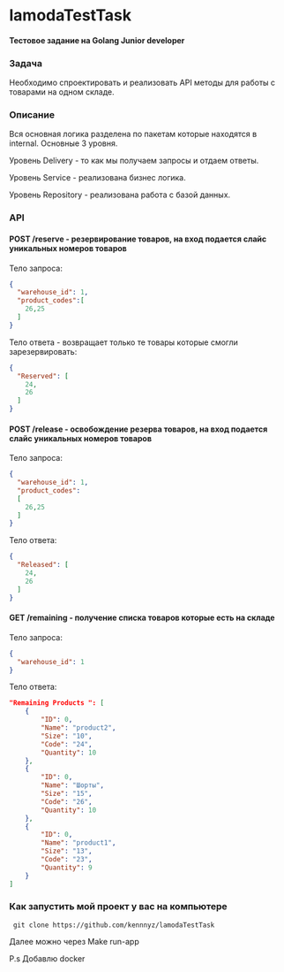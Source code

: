 # lamodaTestTask
#### Тестовое задание на Golang Junior developer

### Задача
Необходимо спроектировать и реализовать API методы для работы с товарами на одном складе.


### Описание

Вся основная логика разделена по пакетам которые находятся в internal.
Основные 3 уровня. 

Уровень Delivery - то как мы получаем запросы и отдаем ответы.

Уровень Service - реализована бизнес логика.

Уровень Repository - реализована работа с базой данных.

### API

#### POST /reserve - резервирование товаров, на вход подается слайс уникальных номеров товаров
Тело запроса:
```json
{
  "warehouse_id": 1,
  "product_codes":[
    26,25
  ]
}
```

Тело ответа - возвращает только те товары которые смогли зарезервировать:
```json
{
  "Reserved": [
    24,
    26
  ]
}
```

#### POST /release - освобождение резерва товаров, на вход подается слайс уникальных номеров товаров
Тело запроса:
```json
{
  "warehouse_id": 1,
  "product_codes":
  [
    26,25
  ]
}
```

Тело ответа:
```json
{
  "Released": [
    24,
    26
  ]
}
```

#### GET /remaining - получение списка товаров которые есть на складе
Тело запроса:
```json
{
  "warehouse_id": 1
}
```

Тело ответа:
```json
"Remaining Products ": [
    {
        "ID": 0,
        "Name": "product2",
        "Size": "10",
        "Code": "24",
        "Quantity": 10
    },
    {
        "ID": 0,
        "Name": "Шорты",
        "Size": "15",
        "Code": "26",
        "Quantity": 10
    },
    {
        "ID": 0,
        "Name": "product1",
        "Size": "13",
        "Code": "23",
        "Quantity": 9
    }
]
```

### Как запустить мой проект у вас на компьютере

```
 git clone https://github.com/kennnyz/lamodaTestTask
```
Далее можно через Make run-app

P.s Добавлю docker




